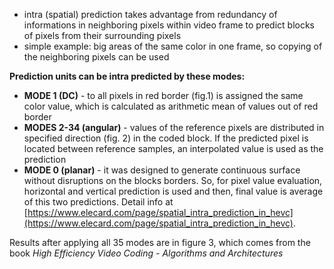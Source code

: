 ﻿* intra (spatial) prediction takes advantage from redundancy of informations in neighboring pixels within video frame to predict blocks of pixels from their surrounding pixels
* simple example: big areas of the same color in one frame, so copying of the neighboring pixels can be used

**Prediction units can be intra predicted by these modes:**

* __MODE 1 (DC)__ - to all pixels in red border (fig.1) is assigned the same color value, which is calculated as arithmetic mean of values out of red border	
* __MODES 2-34 (angular)__ - values of the reference pixels are distributed in specified direction (fig. 2) in the coded block. If the predicted pixel is located between reference samples, an interpolated value is used as the prediction
* __MODE 0 (planar)__ - it was designed to generate continuous surface without disruptions on the blocks borders. So, for pixel value evaluation, horizontal and vertical prediction is used and then, final value is average of this two predictions. Detail info at [https://www.elecard.com/page/spatial_intra_prediction_in_hevc](https://www.elecard.com/page/spatial_intra_prediction_in_hevc).

Results after applying all 35 modes are in figure 3, which comes from the book *High Efficiency Video Coding - Algorithms and Architectures*
